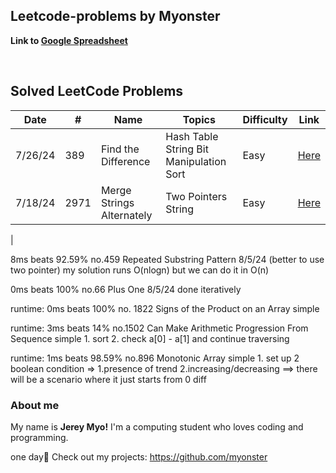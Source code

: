 ## Leetcode-problems by Myonster

**Link to [Google Spreadsheet](https://docs.google.com/spreadsheets/d/1vq68s0KxSqiKH7z1yNyLRWM813CaiUfC0Ec-g0j7f5w/edit?usp=sharing)**

<br>

## Solved LeetCode Problems

| Date    | #    | Name                                                      | Topics                                   | Difficulty | Link                                                                                             |
| ------- | ---- | --------------------------------------------------------- | ---------------------------------------- | ---------- | ------------------------------------------------------------------------------------------------ |
| 7/26/24 | 389  | Find the Difference                                       | Hash Table String Bit Manipulation Sort  | Easy       | [Here](https://leetcode.com/problems/find-the-difference/)                                       |
| 7/18/24 | 2971 | Merge Strings Alternately                                 | Two Pointers String                      | Easy       | [Here](https://leetcode.com/problems/merge-strings-alternately/)                                 |
|
<br>

8ms beats 92.59%
no.459 Repeated Substring Pattern 8/5/24
(better to use two pointer) my solution runs O(nlogn) but we can do it in O(n)

0ms beats 100%
no.66 Plus One 8/5/24
done iteratively

runtime: 0ms beats 100%
no. 1822 Signs of the Product on an Array
simple

runtime: 3ms beats 14%
no.1502 Can Make Arithmetic Progression From Sequence
simple 1. sort 2. check a[0] - a[1] and continue traversing

runtime: 1ms beats 98.59%
no.896 Monotonic Array
simple 1. set up 2 boolean condition => 1.presence of trend 2.increasing/decreasing ==> there will be a scenario where it just starts from 0 diff



### About me

My name is **Jerey Myo!** I'm a computing student who loves coding and programming.

one day🙏
Check out my projects: https://github.com/myonster
